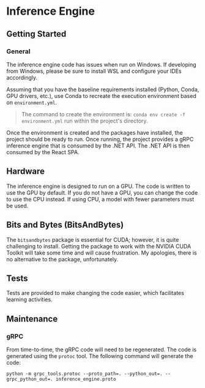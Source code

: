 # Inference Engine

## Getting Started

### General

The inference engine code has issues when run on Windows. If developing from Windows, please be sure to install WSL 
and configure your IDEs accordingly.

Assuming that you have the baseline requirements installed (Python, Conda, GPU drivers, etc.), use Conda to recreate 
the execution environment based on `environment.yml`.

> The command to create the environment is: `conda env create -f environment.yml` run within the project's directory.

Once the environment is created and the packages have installed, the project should be ready to run. Once running, 
the project provides a gRPC inference engine that is consumed by the .NET API. The .NET API is then consumed by the 
React SPA.

## Hardware

The inference engine is designed to run on a GPU. The code is written to use the GPU by default. If you do not have a
GPU, you can change the code to use the CPU instead. If using CPU, a model with fewer parameters must be used.

## Bits and Bytes (BitsAndBytes)

The `bitsandbytes` package is essential for CUDA; however, it is quite challenging to install. Getting the package to 
work with the NVIDIA CUDA Toolkit will take some time and will cause frustration. My apologies, there is no alternative 
to the package, unfortunately. 

## Tests

Tests are provided to make changing the code easier, which facilitates learning activities.

## Maintenance

### gRPC

From time-to-time, the gRPC code will need to be regenerated. The code is generated using the `protoc` tool. The 
following command will generate the code:

```shell
python -m grpc_tools.protoc --proto_path=. --python_out=. --grpc_python_out=. inference_engine.proto
```
